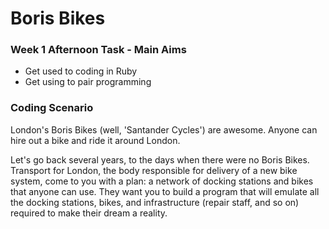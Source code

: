 # Boris Bikes

### Week 1 Afternoon Task - Main Aims

* Get used to coding in Ruby
* Get using to pair programming

### Coding Scenario 

London's Boris Bikes (well, 'Santander Cycles') are awesome. Anyone can hire out a bike and ride it around London.

Let's go back several years, to the days when there were no Boris Bikes. Transport for London, the body responsible for delivery of a new bike system, come to you with a plan: a network of docking stations and bikes that anyone can use. They want you to build a program that will emulate all the docking stations, bikes, and infrastructure (repair staff, and so on) required to make their dream a reality.

